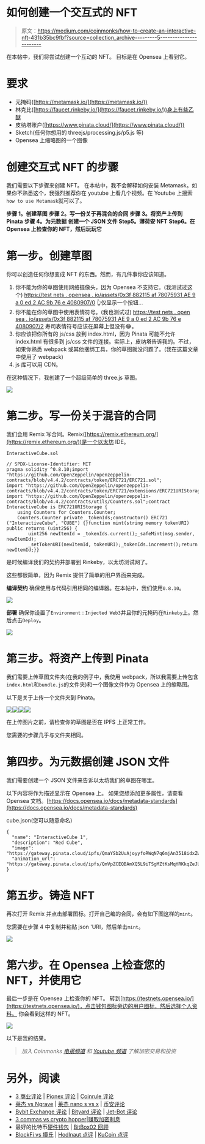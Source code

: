 # 如何创建一个交互式的 NFT

> 原文：<https://medium.com/coinmonks/how-to-create-an-interactive-nft-431b35bc9fbf?source=collection_archive---------5----------------------->

在本帖中，我们将尝试创建一个互动的 NFT。
目标是在 Opensea 上看到它。

# 要求

*   元掩码([https://metamask.io/](https://metamask.io/))
*   林克比([https://faucet.rinkeby.io/](https://faucet.rinkeby.io/))身上有些乙醚
*   皮纳塔账户([https://www.pinata.cloud/](https://www.pinata.cloud/))
*   Sketch(任何你想用的 threejs/processing.js/p5.js 等)
*   Opensea 上缩略图的一个图像

# 创建交互式 NFT 的步骤

我们需要以下步骤来创建 NFT。
在本帖中，我不会解释如何安装 Metamask。如果你不熟悉这个，我强烈推荐你在 youtube 上看几个视频。在 Youtube 上搜索`how to use Metamask`就可以了。

**步骤 1。创建草图**
**步骤 2。写一份关于再混合的合同**
**步骤 3。将资产上传到 Pinata**
**步骤 4。为元数据**
**创建一个 JSON 文件 Step5。薄荷安 NFT**
**Step6。在 Opensea 上检查你的 NFT，然后玩玩它**

# 第一步。创建草图

你可以创造任何你想变成 NFT 的东西。然而，有几件事你应该知道。

1.  你不能为你的草图使用网络摄像头，因为 Opensea 不支持它。(我测试过这个)
    [https://test nets . opensea . io/assets/0x3f 882115 af 78075931 AE 9 a 0 ed 2 AC 9b 76 e 4080907/0](https://testnets.opensea.io/assets/0x3f882115af78075931ae9a0ed2ac9b76e4080907/0)
    👆仅显示一个按钮…
2.  你不能在你的草图中使用表情符号。(我也测试过)
    [https://test nets . open sea . io/assets/0x3f 882115 af 78075931 AE 9 a 0 ed 2 AC 9b 76 e 4080907/2](https://testnets.opensea.io/assets/0x3f882115af78075931ae9a0ed2ac9b76e4080907/2)
    寿司表情符号应该在屏幕上但没有😂。
3.  你应该把你所有的 js/css 放到 index.html，因为 Pinata 可能不允许 index.html 有很多到 js/css 文件的连接。实际上，皮纳塔告诉我的。不过，如果你熟悉 webpack 或其他捆绑工具，你的草图就没问题了。(我在这篇文章中使用了 webpack)
4.  js 库可以用 CDN。

在这种情况下，我创建了一个超级简单的 three.js 草图。

![](img/ac5f8091ce89c4d2844a3ba963a1ff49.png)

# 第二步。写一份关于混音的合同

我们会用 Remix 写合同。Remix([https://remix.ethereum.org/](https://remix.ethereum.org/))是一个以太坊 IDE。

`InteractiveCube.sol`

```
// SPDX-License-Identifier: MIT
pragma solidity ^0.8.10;import "https://github.com/OpenZeppelin/openzeppelin-contracts/blob/v4.4.2/contracts/token/ERC721/ERC721.sol";
import "https://github.com/OpenZeppelin/openzeppelin-contracts/blob/v4.4.2/contracts/token/ERC721/extensions/ERC721URIStorage.sol";
import "https://github.com/OpenZeppelin/openzeppelin-contracts/blob/v4.4.2/contracts/utils/Counters.sol";contract InteractiveCube is ERC721URIStorage {
    using Counters for Counters.Counter;
    Counters.Counter private _tokenIds;constructor() ERC721 ("InteractiveCube", "CUBE") {}function mint(string memory tokenURI) public returns (uint256) {
        uint256 newItemId = _tokenIds.current();_safeMint(msg.sender, newItemId);
        _setTokenURI(newItemId, tokenURI);_tokenIds.increment();return newItemId;}}
```

是时候编译我们的契约并部署到 Rinkeby，以太坊测试网了。

这些都很简单，因为 Remix 提供了简单的用户界面来完成。

**编译契约**
确保使用与代码引用相同的编译器。在本帖中，我们使用`0.8.10`。

![](img/48035ae10eb48594f1a7e24b114c71e1.png)

**部署**
确保你设置了`Environment` : `Injected Web3`并且你的元掩码在`Rinkeby`上。然后点击`Deploy`。

![](img/68a43cc544352fa7364a4e0816f83236.png)

# 第三步。将资产上传到 Pinata

我们需要上传草图文件夹(在我的例子中，我使用 webpack，所以我需要上传包含`index.html`和`bundle.js`的文件夹)和一个图像文件作为 Opensea 上的缩略图。

以下是关于上传一个文件夹到 Pinata。

![](img/5a93460e2c4c1e8b32294280f2fc057f.png)![](img/746e84c683955350771503c139c63030.png)![](img/0d66950e924447f58fc542409fec2cbe.png)![](img/f8e624aeb4601b3329d6590e49552582.png)

在上传图片之前，请检查你的草图是否在 IPFS 上正常工作。

您需要的步骤几乎与文件夹相同。

# 第四步。为元数据创建 JSON 文件

我们需要创建一个 JSON 文件来告诉以太坊我们的草图在哪里。

以下内容将作为描述显示在 Opensea 上。
如果您想添加更多属性，请查看 Opensea 文档。[https://docs.opensea.io/docs/metadata-standards](https://docs.opensea.io/docs/metadata-standards)

cube.json(您可以随意命名)

```
{
  "name": "InteractiveCube 1",
  "description": "Red Cube",
  "image": "https://gateway.pinata.cloud/ipfs/QmaYSb2UuAjoyyfoRWqN7q6mjAn3518idxZwWuxyc4WBkw",
  "animation_url": "https://gateway.pinata.cloud/ipfs/QmVpZCEQBAmXQ5L9iTSgMZtKsMqYRKkqZeJUL4WrbnALvx/"
}
```

# 第五步。铸造 NFT

再次打开 Remix 并点击部署图标。打开自己编的合同，会有如下图这样的`mint`。

您需要在步骤 4 中复制并粘贴 json 'URI，然后单击`mint`。

![](img/559ee42de7e4045fdacfe6eb77ee50df.png)

# 第六步。在 Opensea 上检查您的 NFT，并使用它

最后一步是在 Opensea 上检查你的 NFT。
转到[https://testnets.opensea.io/](https://testnets.opensea.io/)，点击钱包图标旁边的用户图标，然后选择个人资料。
你会看到这样的 NFT。

![](img/450c05ba7a8fd1aa9dcb28fc888b48d7.png)

以下是我的结果。

> *加入 Coinmonks* [*电报频道*](https://t.me/coincodecap) *和* [*Youtube 频道*](https://www.youtube.com/c/coinmonks/videos) *了解加密交易和投资*

# 另外，阅读

*   [3 商业评论](/coinmonks/3commas-review-an-excellent-crypto-trading-bot-2020-1313a58bec92) | [Pionex 评论](https://coincodecap.com/pionex-review-exchange-with-crypto-trading-bot) | [Coinrule 评论](/coinmonks/coinrule-review-2021-a-beginner-friendly-crypto-trading-bot-daf0504848ba)
*   [莱杰 vs Ngrave](/coinmonks/ledger-vs-ngrave-zero-7e40f0c1d694) | [莱杰 nano s vs x](/coinmonks/ledger-nano-s-vs-x-battery-hardware-price-storage-59a6663fe3b0) | [币安评论](/coinmonks/binance-review-ee10d3bf3b6e)
*   [Bybit Exchange 评论](/coinmonks/bybit-exchange-review-dbd570019b71) | [Bityard 评论](https://coincodecap.com/bityard-reivew) | [Jet-Bot 评论](https://coincodecap.com/jet-bot-review)
*   [3 commas vs crypto hopper](/coinmonks/3commas-vs-pionex-vs-cryptohopper-best-crypto-bot-6a98d2baa203)|[赚取加密利息](/coinmonks/earn-crypto-interest-b10b810fdda3)
*   最好的比特币[硬件钱包](/coinmonks/hardware-wallets-dfa1211730c6) | [BitBox02 回顾](/coinmonks/bitbox02-review-your-swiss-bitcoin-hardware-wallet-c36c88fff29)
*   [BlockFi vs 摄氏](/coinmonks/blockfi-vs-celsius-vs-hodlnaut-8a1cc8c26630) | [Hodlnaut 点评](/coinmonks/hodlnaut-review-best-way-to-hodl-is-to-earn-interest-on-your-bitcoin-6658a8c19edf) | [KuCoin 点评](https://coincodecap.com/kucoin-review)